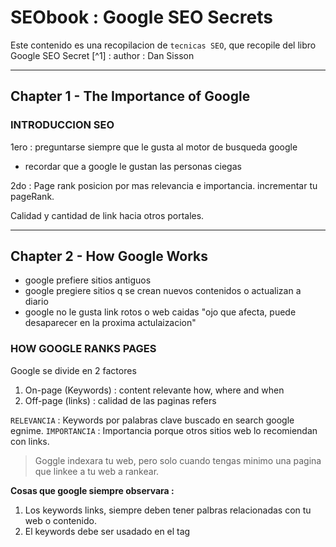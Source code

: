 # SEObook : Google SEO Secrets 


Este contenido es una recopilacion de `tecnicas SEO`, que recopile del libro
Google SEO Secret [^1] : author : Dan Sisson


***

## Chapter 1 - The Importance of Google

###  INTRODUCCION SEO

1ero : preguntarse siempre que le gusta al motor de busqueda google
 - recordar que a google le gustan las personas ciegas

2do : Page rank posicion por mas relevancia e importancia.
incrementar tu pageRank.

Calidad y cantidad de link  hacia otros portales.


***

## Chapter 2 - How Google Works

* google prefiere sitios antiguos
* google pregiere sitios q se crean nuevos contenidos o actualizan a diario
* google no le gusta link rotos o web caidas "ojo que afecta, puede desaparecer
en la proxima actulaizacion"

### HOW GOOGLE RANKS PAGES

Google se divide en 2 factores

1. On-page (Keywords) : content relevante how, where and when
2. Off-page (links) : calidad de las paginas refers

`RELEVANCIA` : Keywords por palabras clave buscado en search google egnime.
`IMPORTANCIA` : Importancia porque otros sitios web lo recomiendan con links.

> Goggle indexara tu web, pero solo cuando tengas minimo una pagina que linkee a 
> tu web a rankear.

**Cosas que google siempre observara :**

1. Los keywords links, siempre deben tener palbras relacionadas con tu web 
o contenido.
2. El keywords debe ser usadado en el tag <title>
3. El keywords debe ser usado en H1,H2 en el body
4. PageRank mide el numero de links que apuntan a tu web de otros sitios web
5. Las paginas que **contengan al menos 200 palabras** con contenido relevante
el portal tendra mas oportunidad de posicionamiento.
6. A menudo tu contenido web debe ser actualizado, al menos 1 vez al mes.


***

## Chapter 3 – Keyword Research & Analysis

El contexto de la web es una palabra clave `keyword` es el termino que la gente
ingresa en el motor de busqueda, la gente ingresa frases que consisten en 2 a 5 
palabras, estos tambien podemos llamarlo `keywords`
Lo mas importante de los keyword son los mas relevantes

### DETERMINAR PALABRAS RELEVANTES

    http://www.keyworddiscovery.com/?id=108400
    http://our.affiliatetracking.net/wordtracker/af.cgi?4562

Depues de identificar palabras claves mas buscadas en estas paginas recomendadas.

### PRIMARY KEYWORD PHRASE

* Es recomendable crear categorias de estas
* Ademas incluirlo en tus paginas web y home
* No intente usar palabras simples 'car' usemos palabras clave compuesta de
de 2 palabras 'house plants', 'carros alemanes'

### SECONDARY KEYWORD PHRASES

* palabras relevantes pero que no son buscados frecuentemente
example : 'home plants', 'houseplans'

### ESPECIALIZA TU KEYWORD

Especializa tu publico objetivo, sí la palabra en WordTracker tiene bajos
resultados intereza poco

* Tienes que **competir apartir de 2 palabras claves**, y tambien intentalo
3, 4, 5 esto es mucho mas facil de rankear, ya que otros lo hacen con 2.

### GENERAL KEYWORD STRATEGY

* Lo ideal para cada pagina es no tener mas de 2 diferentes **keyword phrases**
* En cada pagina podrias incluir **Primary Keyword Phrase**
* Para cada product, service, or content de page podrias contener
* La mejor especificacion variacion en tu Primary Keyword Phrase

*Example:*

1. Home page : optimize for “house plans” (primary phrase) and “home plans” 
(best secondary phrase).
2. Country House Plans page:
3. French Country House Plans page: optimizado para un pais en especial.
4. Contact Us page: include the phrase “house plans” several times on the page.
5. About Us page: again, include “house plans” phrase several times on the page
for the same reason as the Contact Us page

***

## Chapter 4 - Estructura tu sitio correctamente

### STRUCTURE BY THEME

1. Crear pagina debe hablar especificamente de un pais ajustar las palabras
claves para esto.
2. Es bueno crear lista de palabras claves como topico LIST TAGS
3. Es mejor tener 50 paginas con contenido minimo 200 palabras, que tener
2. Paginas con mucho contenido
4. Tener una pagina dedicada al tema, y no solo 'nosotros', 'mision', etc..
5. Mantener la web simple, evitar animaciones, graficos chatarra, Lo mas importante
6. Hacer que el consumidor entienda el mensaje que tu quieres hacer llegar.
7. Rompe las paginas **usando H1 Y H2 como cabeceras** y incluye los KEYWORDS
en estas cabeceras 'ESTO AYUDA A LA MEJOR VISUALIZACION'
8. NO crear paginas con contenido igual o casi igual o parecido. 'google lo PENALIZA'
9. NO duplicar contenido html y pdf xq google los indexa
10. Para evitar duplicado con contenido duplicado con PDF
debes de crear el archivo
**robot.txt** : y definir que directorios seran excluidos del CRAWLING[^2] por 
eso debes denifirn un directorio especial para *PDFs*

### STANDAR PAGES que debés considerar en tu web

Home page

* Your main product, service, or content pages (this is the meat of your site)
* FAQ page(s) (Frequently Asked Questions) or Articles pages
* Sitemap page (links to each page on your site)
* About Us page
* Contact Us page
* Related Links page(s) (discussed later)
* Link to Us page (discussed later)
* Testimonials page
* Copyright, Disclaimers, Privacy Policy page
* Ordering page

### NO PROFUNDICES CON TUS PAGINAS HTML

porque ah google no le gusta profundizar
todo el contenido mejor indexado debe estar en la carpeta principal public root
google no le gusta indexar a carpetas mas profundas maximo utiliza 1 nivel profundidad

### NO ENGRUESES TU PAGINA CON CODIGO

1. Google asigna un tiempo limite al CRAWLING si tienes mucho contenido no seras
indexado totalmente a la primera pasada.
2. Evitamos este problema si el codigo de tu pagina es magra y limpia.
NOTA: Estudios realizados demuestran que por cada SEGUNDO que demora tu pagina
*pierdes el 10% de visitantes*.
3. Intenta no tener mucho codigo que contenido visible.
ya que cuando tienes stylos js en la pagina google demorar mucho tiempo en
encontrar el contenido principal.
ASI que debes de separar js and css en archivos distintos.

    <script language="JavaScript" type="text/javascript" src="YourFile.js"></script>

    <link rel="stylesheet" href="YourFile.css">

4. Google no sigue links
        
    http://www.mysite.com/products.php?id=1&style=a
* Sí tienes paginas dinamicas los procura que `parametros no sean mas de 2`
* Google no sigue link que potencialmente caerán en bucles muy grandes
* Google no sigue link si la url contiene ID session
* No usar en link :&id : id, sessid, pid,
* Simple solucion y mas relevante para google es una pagina estatica
* Solucion alternativa crear un mapeo del sitio links
NOTA : Google no va a volver a rastrear las páginas dinámicas tan a menudo
como páginas estáticas


### KEYWORDS IN FILE NAMES

* Google observa si las palabras claves se utilizan en los archivos, esto influye
en el pagerank.
* Al crear nombre de archivos separemos las palabras con GUION '-' esto
es para que google reconosca la frase.
* Como regla **no usar mas de 2 GUIONES**, de lo contrario lo vera como span 
cerrara la vista.


### MANTENGASE ALEJADO DE IFRAME Y FLASHS

Esto simplemente no tiene propiedades para ser CRAWLING
* Es preferible que si tienes algo de esto, que sea pequeño o enlazarlo con un
link
* Si de todas formas vas ah usar flash dejalo muy claro que lo estas
utilizando con este codigo agrega tus palabras clave tambien aquí.

    <NOEMBED>My keyword-rich content</NOEMBED>


*NOTA:* El tag html `NOEMBED` se utiliza para navegadores que no soportan contenido
enbebido, actualmente los browser mas usados lo soportan incluso el navegador 
android

### About Google Sitemaps

*  Sitemaps es un archivo que lista todas las paginas de tu sitio, cuando tu
contenido cambia o agregas nuevas paginas
* En muchos casos no es necesario si tu pagina web tiene links relacionados unos
a otros ENTONCES ahi google siempre indexara todas tus paginas.
* Pero es buena idea usar este sitemaps para CONTENIDO FLASH y otros parecidos,
ya que sabemos que estos traen problemas de indexacion :s
* Tener en cuenta que `si usted a iniciado session en el programa de GOOGLE Sitemaps
usted esta comprometido a actualizar el archivo MAPA XML` regularmente eso puede 
ser molestoso.


***

## Chapter 5 -  Optimizacion de tus paginas webs

Google asigna mas puntuacion a paginas que contienen : “country and farm house plans”
esta puntuacion puede ser inexacto en algunos casos por paises

### COLOCACION DE LAS PALABRAS CLAVE

* Google revisa los kewwords en
    * en titulo de la pagina
    * en la cabecera
    * en el cuerpo body text
    * en links
    * en imagenes con `ALT` TEXT

### EL PROTAGONISMO DE LAS PALABRAS CLAVE 'keywords'    

Una medida de cuán temprano o tarde seran encontrados los `keywords` es
* Tener keywords en la primera Cabecera `<h1>`
* tener keywords en el primer parrafo `<p>` las primeras 20 palabras o menos.
dentro de una pagina esto sera lo mejor.

### LA DENSIDAD DE KEYWORDS

Tambien conocido como el peso de la palabra clave.
La densidad de las palabras en tu contenido no es muy importante pero ten encuenta
que :
* si tienes demaciados keywords google lo considara span
* antes los motores consideraban esto como importante, ahora no lo es.

### FORMATEAR DE KEYWORDS : no tan relevante : pero todo suma

* Una medida tambien es dar **negrita** o *cursica* en la pagina
enfocate solo en `Primary Keyword Phrase` y el mejor `Secondary Keyword` usa el tu
producto servicio para enfocarte lo mas especifico posible a los `keywords`
*NOTA*: Google trata a home/plants o home_plants como si fuera una sola palabra
`homeplants` para que la trata como 2 palabras separadas no olvides:

    home-plants

* Google no hace diferencia 'sensitivo', en caso de mayusculas y minusculas
HOME PLANTS
home plants
HoMe PlAnTs   
todo esto es tratado de la misma forma.

### The Importance of Title Text

* Es muy importante tener los keywords aqui.
* Los keywords `META` son ignorados por GOOGLE
* Concentrate en fortalecer los titulos de cada pagina
* `El titulo que se debe considerar, no debe ser mas 9 palabras  o  60 caracteres`
las palabras claves siempre usarla en el principio
* GOOGLE busca palabras relevantes, esto significa que tu no debes incluir 
el nombre de la compañia al inicio si lo quieres hacer ponlo al ultimo
* Lo siguiente muestra lo apropiado y no apropiado para uso de titulo:
    * Improper Title : *Titulo Inapropiado*
    * Proper Title : *Titulo apropiado*

| Web page   | Improper Title | Proper Title |
|------------|----------------|--------------|
|Home page   |“Home”          |“Unique house plans, home plans & home designs”|
|Contact page|“Contact us”    |“Contact us for questions about our house plans”|
|About page  |“About us”      |“We are all about house plans”|
|Links page  |“Links”         |“Links to more information about house plans”|

Puedes usar keywords relevante en cada titulo en cada pagina de tu sitio.
Mucha gente comete este error.

### Escribir convincenteménte el titulo

Se ve que desafortunadamente hay muchos titulos spam, con el fin de tener mejores
resultados en PAGERANK puedes serparar el titulo con comas, o no.
Esto servirar para diferenciarte de los demas ya que cambiar el formato del 
anuncio que google mostrara
exmaple lo que esto significa escribir convincentemente:

**Ho-hum title:**
House plans, home plans, home floor plans, home design plans, plans
**Compelling title:**
Unique home & house plans: dream homes start with `great floor plans`

* Vamos si tu estableces unas cuantas diferencias en el titulo de tus paginas
esto ayudara a diferenciarte y sobresalir en el PageRank con el tiempo.


### Best Practices for Creating Titles

Estas son las mejores practicas que debes de seguir para crear titulos
en tus paginas.
1. Each page should have a `unique title.`
2. Try to include your `Primary Keyword Phrase` in every title of every page.
3. Begin the title of your home page with your `Primary Keyword Phrase`,
followed by your best `Secondary Keyword Phrases`.
4. Use more specific variations to your Primary Keyword Phrase on your
specific product, service, or content pages.
5. If you must include your company name, put it at the end of the title.
6. Use the best form, plural or singular, for your keywords based on what
KeywordDiscovery or WordTracker says is searched on more often.
7. Don’t overdo it – `don’t repeat your keywords more than two times` in the title.
8. Make sure the <TITLE> tag is the first element in the <HEAD> section of your
page – this makes it easier to find by Google.


### Meta Description

that not is a factor for ranking, pero esforcemonos en llenar 
el meta tags.

    <META NAME="Description" CONTENT="Your best sales pitch here">

* google usa los primeros `160` caracteres o tambien `25` palabras de `META 
description` 
* Lo mejor venta es con `25 palabras o menos`

### Etimologia de la palabra

* Esto es cuando usas la palabra en su sinonimo , singulat, plural, esto puede 
ayudar o jugar en contra.
* Ponte a pensar si tu pagina lo necesita
example:
    * house plan
    * house planning
    * house planner
* Este rankeo de puede variar dependiento si la pagina esta sobre el tiempo


### Analisis Semantico latente *LSA* or *LSI*

Tecnologia que le permite a google analizar la cantidad de palbras claves relacionadas a lo largo del contenido web.

Es una tecnologia compleja, el efecto de **LSI** que aporta a tu ranking

`Esto significa que tu RANKING puede ser mejor si relacionas tus *keywords* o
palabras clave`

Estos keywords minimo 1 debe estar en tu pagina


### Use Keywords en los siguientes Lugares

El primero al cuarto items son los mas inportantes
google busca el title y link anchor mas que en otras ubicaciones.

1. **Title :**  `<TITLE>keywords</TITLE>` keywords debe aparecer en el primer 
o segundo lugar.
2. **Link (anchor) text :** `<A HREF>keywords</A>`
3. **Heading :** `<H1>keywords</H1>, <H2>keywords</H2>`
4. **Primer parrafo de la pagina :** las primeras 20 palabras 
`<BODY><P>keywords</P>` Negrita y/o italica para las palabras claves.
5. **Ultimo parrafo de la pagina :** `<P>keywords </P></BODY>`
6. **Combo box o caja de seleccion : ** 
'<FORM><OPTION>keywords</OPTION></FORM>`
7. **URLs :** <A HREF=”http://www.keywords.com/”></A>
8. **Carpetas y nombre de archivos :** `keywords/keywords.html, keywords.gif`
9. **Imagenes ALT text :** `<IMG SRC=” ” ALT=”keywords” >` esto para graficar 
la imagem

*Observacion*: trata de usar solo link no uses button u otro tipo de grafico, mira los keyword que contienen el LINK anchor text.

### Ecenario IDEAL

Texto base (Ideal) link estructurado:

    <A HREF=”your-keywords.html”>your keywords</A>


Grafico Link estructurado:

    <A HREF=”your-keywords.html”>
    <IMG SRC=”your-keywords.gif” ALT=”your keywords” BORDER=”0”></A>


### Que es lo que Google Ignora

Amigo no abuse de los metatags estas son cosas del pasado de Google.

Informacion en el `<META name= “Keywords”>` tag

1. Information in all other META tags (see META “Description” tag caveat)

2. Information within the tag <!--Comments--> 

3. Information within the `<STYLE>`

4. Information within `<SCRIPT>` tags (JavaScript and other client-side code)

5. Duplicate links to the same page (only counted once)

6. Links that point to the same page they are on

7. Any graphics or multimedia (menu buttons, photos, animations, Flash)

8. Stop words (“a”, “the”, “is”, etc), single letters and numbers, punctuation.



## Capitulo 6 - Linkeando tus paginas para unirlas

En este punto enteremos porque importa que tus paginas estean vinculadas 
en conjunto.

**PageRank** es un valor numero que google establece como una pagina Importante
en la web.

El **PageRank** es determinado por por la cantidad de links entrantes que
apuntan a la pagina.

Cuando una pagina linkea a otra, Este es un efecto llamado `Casting a vote OR
casting por votos`.

A mas enlaces entrantes (votos) haya para una pagina, para google esta
es la pagina mas importante

### Jerarquia de links internos

hay dos principales tipos

1. **Vinculacion Jerarquica** 
Esto consiste cuando uno o mas paginas de tu web apunta a tu HOME considerado
el mas importante que otras,
Las paginas importantes estan siendo vinculadas a partir de todas las otras
paginas, pero no todas las paginas se apuntan entre si.
Esto concentra el pageRank en las paginas mas importantes.

![ 1 vinculacion jerarquica](http://i59.tinypic.com/dddp4l.jpg)


**Solo paginas importantes se linkean entre , y consigue enlaces de otras 
paginas**

2. **Malla de vinculacion**
Es cuando las paginas son consideradas de igual importancia y se enlazan entre 
si para que dividan la importancia en partes iguales.


![2 malla de vinculacion](http://i58.tinypic.com/1252o9l.jpg)

### Mejores practicas para la vinculacion Interna

1. Usar solo texto en los links y si es posible usa el proposito de la
`estructura de link`

2. Usar Keywords en los links text para todos los links.
No uses `click here` or `Home` como texto del link, esto no es relevante.

3. Enlaza desde tu home or `pagina mapeada links *sitemap*`
    * Si tu pagina es pequeña (10 pags) usa links desde tu home.
    * si tu pagina es grande usa **sitemap**, este sitemap funciona como
    el index de tu web y es de gran importancia:
        * Ayuda al crawel de google a encontrar tus paginas rapidamente.
        * mejora la busqueda al encontrar lo necesitas rapido.
        * Ayuda a distribuir el pageRank de tus paginas importantes.

`
TIP: normalmente tu home sera el mas importante, desde tu home no permitas
que salgan links hacia paginas externas que no sean de tu dominio. esto podra
bajar tu PageRank.
`

4. LInk no relevante solo debe regresar al inicio al home.
estas paginas no relevantes son las que no tienen keywords ricos y no contienen
informacion relevante para el visitante, y tu no quieres que estas paginas
reciban mucha puntuacion PageRank que tus paginas importantes.
examples :
    * “Copyright” page
    * “Privacy Policy” Page
    * “Disclaimers” Page
    * “About Us” page
    * “Contact Us” page
    * Order form, shopping cart pages
    * “Link to Us” page
    * “Testimonials” page

Estas paginas debe de concentrar el PageRAnk al home. Recuerda que tu quieres
maximizar tu PageRank para tus paginas importantes.

5. Enlaza a tu pagina a cada otra pagina
`Si tienes muchos links salientes a otros website` y son de calidad, no hay problema mientras no sean tantos, si tienes mas de 100 y no sean de mucha calidad para evitar que tu PageRank disminulle distribulle los enlaces salientes en varias paginas.

6. Enlaza solo entre paginas que estan relacionados por keywords

7. Asegurate de que cada pagina enlace al menos a otra pagina.

8. Siempre usa URL ABSOLUTA para enlazar a tu Home

NOTA: el `wwww`

Uso incorrecto : `index.html`
Uso correcto : `http://www.yourdomain.com/index.html`

Si lo haces de la manera incorrecta google tendra problemas en asignar
un exacto valor PageRank a tu pagina.

9. Usa `Bread Crumb` enlace de navegacion
Efectivamente los links de navegacion  mejoran tus paginas esto provee keywords
rich en los links internos, Y asiste al visitante al visitante a determinar
exactamente en donde esta en el sitio.

Esta popular tecnica llamada `BREAD CRUMMBS`,

NOTA: con esto puedes incrementar  el contenido de enlaces con keywords-rich.

10. Use EL `NOFOLLOW` atributo del enlace `link`
EL `rel="NOFOLLOW"` este atributo en un link usado en blogs y foros para bloquear a **GOOGLE SPIDER** a seguir al link,
Por lo tanto esto bloquea el paso de la puntuacion PageRank. esto reduce los 
link spamming.

Tu puedes usar el atributo NOFOLLOW  para tu ventaja para canalizar solo el
pageRank de las paginas importantes.

    <A HREF="yourpageURL" rel="NOFOLLOW">


['Capito 7']('pages/capitulo-7.md')












***
